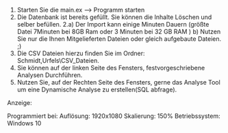 

1. Starten Sie die main.ex -->  Programm starten
2. Die Datenbank ist bereits gefüllt. Sie können die Inhalte Löschen und selber befüllen.
2.a) Der Import kann einige Minuten Dauern (größte Datei 7Minuten bei 8GB Ram oder 3 Minuten bei 32 GB RAM )
  b) Nutzen Sie nur die Ihnen Mitgelieferten Dateien oder gleich aufgebaute Dateien. ;)
3. Die CSV Dateien hierzu finden Sie im Ordner: Schmidt,Urfels\CSV_Dateien.
4. Sie können auf der linken Seite des Fensters, festvorgeschriebene Analysen Durchführen.
5. Nutzen Sie, auf der Rechten Seite des Fensters, gerne das Analyse Tool
   um eine Dynamische Analyse zu erstellen(SQL abfrage).

Anzeige:

Programmiert bei:
	Auflösung: 1920x1080
	Skalierung: 150%
	Betriebssystem: Windows 10
